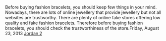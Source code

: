 Before buying fashion bracelets, you should keep few things in your mind. Nowadays, there are lots of online jewellery that provide jewellery but not all websites are trustworthy. There are plenty of online fake stores offering low quality and fake fashion bracelets. Therefore before buying fashion bracelets, you should check the trustworthiness of the store.Friday, August 23, 2013
 <a href="http://www.friarwood.com/shoponlinejp.asp?cheap=products-c137.html" title="Jordan 2">Jordan 2</a>